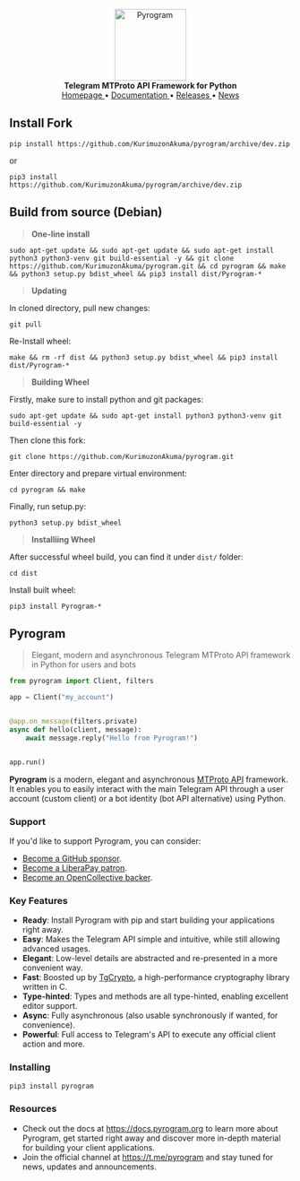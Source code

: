 <p align="center">
    <a href="https://github.com/pyrogram/pyrogram">
        <img src="https://docs.pyrogram.org/_static/pyrogram.png" alt="Pyrogram" width="128">
    </a>
    <br>
    <b>Telegram MTProto API Framework for Python</b>
    <br>
    <a href="https://pyrogram.org">
        Homepage
    </a>
    •
    <a href="https://docs.pyrogram.org">
        Documentation
    </a>
    •
    <a href="https://docs.pyrogram.org/releases">
        Releases
    </a>
    •
    <a href="https://t.me/pyrogram">
        News
    </a>
</p>

## Install Fork
```
pip install https://github.com/KurimuzonAkuma/pyrogram/archive/dev.zip
```
or
```
pip3 install https://github.com/KurimuzonAkuma/pyrogram/archive/dev.zip
```

## Build from source (Debian)
>**One-line install**

```
sudo apt-get update && sudo apt-get update && sudo apt-get install python3 python3-venv git build-essential -y && git clone https://github.com/KurimuzonAkuma/pyrogram.git && cd pyrogram && make && python3 setup.py bdist_wheel && pip3 install dist/Pyrogram-*
```

>**Updating**

In cloned directory, pull new changes:
```
git pull
```
Re-Install wheel:
```
make && rm -rf dist && python3 setup.py bdist_wheel && pip3 install dist/Pyrogram-*
```

>**Building Wheel**

Firstly, make sure to install python and git packages:
```
sudo apt-get update && sudo apt-get install python3 python3-venv git build-essential -y
```
Then clone this fork:
```
git clone https://github.com/KurimuzonAkuma/pyrogram.git
```
Enter directory and prepare virtual environment:
```
cd pyrogram && make
```
Finally, run setup.py:
```
python3 setup.py bdist_wheel
```

>**Installiing Wheel**

After successful wheel build, you can find it under `dist/` folder:
```
cd dist
```
Install built wheel:
```
pip3 install Pyrogram-*
```

## Pyrogram

> Elegant, modern and asynchronous Telegram MTProto API framework in Python for users and bots

``` python
from pyrogram import Client, filters

app = Client("my_account")


@app.on_message(filters.private)
async def hello(client, message):
    await message.reply("Hello from Pyrogram!")


app.run()
```

**Pyrogram** is a modern, elegant and asynchronous [MTProto API](https://docs.pyrogram.org/topics/mtproto-vs-botapi)
framework. It enables you to easily interact with the main Telegram API through a user account (custom client) or a bot
identity (bot API alternative) using Python.

### Support

If you'd like to support Pyrogram, you can consider:

- [Become a GitHub sponsor](https://github.com/sponsors/delivrance).
- [Become a LiberaPay patron](https://liberapay.com/delivrance).
- [Become an OpenCollective backer](https://opencollective.com/pyrogram).

### Key Features

- **Ready**: Install Pyrogram with pip and start building your applications right away.
- **Easy**: Makes the Telegram API simple and intuitive, while still allowing advanced usages.
- **Elegant**: Low-level details are abstracted and re-presented in a more convenient way.
- **Fast**: Boosted up by [TgCrypto](https://github.com/pyrogram/tgcrypto), a high-performance cryptography library written in C.  
- **Type-hinted**: Types and methods are all type-hinted, enabling excellent editor support.
- **Async**: Fully asynchronous (also usable synchronously if wanted, for convenience).
- **Powerful**: Full access to Telegram's API to execute any official client action and more.

### Installing

``` bash
pip3 install pyrogram
```

### Resources

- Check out the docs at https://docs.pyrogram.org to learn more about Pyrogram, get started right
away and discover more in-depth material for building your client applications.
- Join the official channel at https://t.me/pyrogram and stay tuned for news, updates and announcements.
